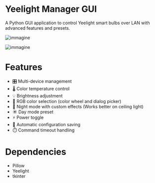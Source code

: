 # Yeelight Manager GUI

A Python GUI application to control Yeelight smart bulbs over LAN with advanced features and presets.

![immagine](https://github.com/user-attachments/assets/0a19f198-3d82-47b7-b9cf-097134c35215)

![immagine](https://github.com/user-attachments/assets/d7f339b0-1506-4591-aaf2-032c0cbb5f36)

# Features

- 🎛️ Multi-device management
- 🌡️ Color temperature control
- 💡 Brightness adjustment
- 🎨 RGB color selection (color wheel and dialog picker)
- 🌙 Night mode with custom effects (Works better on ceiling light)
- ☀️ Day mode preset
- ⚡ Power toggle
- 💾 Automatic configuration saving
- ⏱️ Command timeout handling

# Dependencies
- Pillow
- Yeelight
- tkinter
